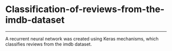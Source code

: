 # Classification-of-reviews-from-the-imdb-dataset

--------

A recurrent neural network was created using Keras mechanisms, which classifies reviews from the imdb dataset.
